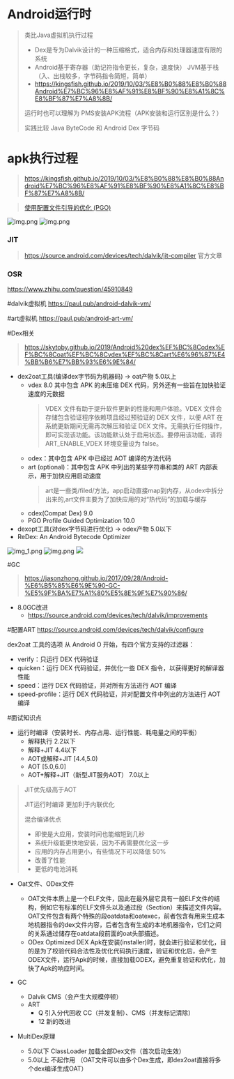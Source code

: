 # Android运行时
> 类比Java虚拟机执行过程
> - Dex是专为Dalvik设计的一种压缩格式，适合内存和处理器速度有限的系统
> - Android基于寄存器（助记符指令更长，复杂，速度快） JVM基于栈（入、出栈较多，字节码指令简短，简单）
> - https://kingsfish.github.io/2019/10/03/%E8%B0%88%E8%B0%88Android%E7%BC%96%E8%AF%91%E8%BF%90%E8%A1%8C%E8%BF%87%E7%A8%8B/
> 
> 运行时也可以理解为 PMS安装APK流程（APK安装和运行区别是什么？）
> 
> 实践比较 Java ByteCode 和 Android Dex 字节码


# apk执行过程
> https://kingsfish.github.io/2019/10/03/%E8%B0%88%E8%B0%88Android%E7%BC%96%E8%AF%91%E8%BF%90%E8%A1%8C%E8%BF%87%E7%A8%8B/

> [使用配置文件引导的优化 (PGO)](https://source.android.google.cn/devices/tech/perf/pgo#using-pgo)

![img.png](../art/apk_run.png)
![img.png](../art/oatRun.png) 


### JIT
> https://source.android.com/devices/tech/dalvik/jit-compiler 官方文章

### OSR
https://www.zhihu.com/question/45910849

#dalvik虚拟机
https://paul.pub/android-dalvik-vm/

#art虚拟机
https://paul.pub/android-art-vm/

#Dex相关
> https://skytoby.github.io/2019/Android%20dex%EF%BC%8Codex%EF%BC%8Coat%EF%BC%8Cvdex%EF%BC%8Cart%E6%96%87%E4%BB%B6%E7%BB%93%E6%9E%84/
- dex2oat工具(编译dex字节码为机器码) -> oat产物 5.0以上
  - vdex 8.0 其中包含 APK 的未压缩 DEX 代码，另外还有一些旨在加快验证速度的元数据
    > VDEX 文件有助于提升软件更新的性能和用户体验。VDEX 文件会存储包含验证程序依赖项且经过预验证的 DEX 文件，以便 ART 在系统更新期间无需再次解压和验证 DEX 文件。无需执行任何操作，即可实现该功能。该功能默认处于启用状态。要停用该功能，请将 ART_ENABLE_VDEX 环境变量设为 false。
  - odex：其中包含 APK 中已经过 AOT 编译的方法代码
  - art (optional)：其中包含 APK 中列出的某些字符串和类的 ART 内部表示，用于加快应用启动速度
    > art是一些类/filed/方法，app启动直接map到内存，从odex中拆分出来的,art文件主要为了加快应用的对“热代码”的加载与缓存
  - cdex(Compat Dex) 9.0
  - PGO  Profile Guided Optimization 10.0
- dexopt工具(对dex字节码进行优化) -> odex产物 5.0以下
- ReDex: An Android Bytecode Optimizer 

![img_1.png](../art/Android编译后端.png)
![img.png](../art/dex2opt.png)
![](../art/Android前后端编译.png)
                           

#GC
> https://jasonzhong.github.io/2017/09/28/Android-%E6%B5%85%E6%9E%90-GC-%E5%9F%BA%E7%A1%80%E5%8E%9F%E7%90%86/

- 8.0GC改进
  - https://source.android.com/devices/tech/dalvik/improvements
  
#配置ART
https://source.android.com/devices/tech/dalvik/configure

dex2oat 工具的选项 从 Android O 开始，有四个官方支持的过滤器：                                                    
- verify：只运行 DEX 代码验证                                                                      
- quicken：运行 DEX 代码验证，并优化一些 DEX 指令，以获得更好的解译器性能                                              
- speed：运行 DEX 代码验证，并对所有方法进行 AOT 编译                                                  
- speed-profile：运行 DEX 代码验证，并对配置文件中列出的方法进行 AOT 编译

#面试知识点
- 运行时编译（安装时长、内存占用、运行性能、耗电量之间的平衡）
  - 解释执行 2.2以下
  - 解释+JIT 4.4以下
  - AOT或解释+JIT [4.4,5.0)
  - AOT [5.0,6.0]
  - AOT+解释+JIT（新型JIT服务AOT） 7.0以上
> JIT优先级高于AOT
> 
> JIT运行时编译 更加利于内联优化
> 
> 混合编译优点
 > - 即使是大应用，安装时间也能缩短到几秒
 > - 系统升级能更快地安装，因为不再需要优化这一步
 > - 应用的内存占用更小，有些情况下可以降低 50%
 > - 改善了性能
 > - 更低的电池消耗
 
- Oat文件、ODex文件
  - OAT文件本质上是一个ELF文件，因此在最外层它具有一般ELF文件的结构，例如它有标准的ELF文件头以及通过段（Section）来描述文件内容。OAT文件包含有两个特殊的段oatdata和oatexec，前者包含有用来生成本地机器指令的dex文件内容，后者包含有生成的本地机器指令，它们之间的关系通过储存在oatdata段前面的oat头部描述。
  - ODex Optimized DEX Apk在安装(installer)时，就会进行验证和优化，目的是为了校验代码合法性及优化代码执行速度，验证和优化后，会产生ODEX文件，运行Apk的时候，直接加载ODEX，避免重复验证和优化，加快了Apk的响应时间。

- GC
  - Dalvik CMS（会产生大规模停顿）
  - ART 
    - Q 引入分代回收 CC（并发复制）、CMS（并发标记清除）
    - 12 新的改进
  
- MultiDex原理
  - 5.0以下 ClassLoader 加载全部Dex文件（首次启动生效）
  - 5.0以上 不起作用 （OAT文件可以由多个Dex生成，即dex2oat直接将多个dex编译生成OAT）
